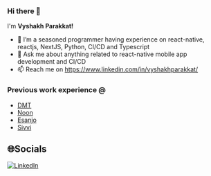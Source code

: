### Hi there 👋


I'm **Vyshakh Parakkat!** 

- 🔭 I’m a seasoned programmer having experience on react-native, reactjs, NextJS, Python, CI/CD and Typescript
- 💬 Ask me about anything related to react-native mobile app development and CI/CD
- 📫 Reach me on https://www.linkedin.com/in/vyshakhparakkat/

### Previous work experience @

- [DMT](https://www.dmt.gov.ae/en)
- [Noon](https://noon.com)
- [Esanjo](https://esanjo.com)
- [Sivvi](https://sivvi.com)

## 🌐Socials
[![LinkedIn](https://img.shields.io/badge/LinkedIn-%230077B5.svg?logo=linkedin&logoColor=white)](https://www.linkedin.com/in/vyshakhparakkat/) 

